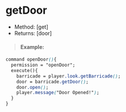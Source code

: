 # getDoor

* Method: \[get\]
* Returns: \[door\]

> #### Example:

```css
command openDoor(){
  permission = "openDoor";
  execute(){
    barricade = player.look.getBarricade();
    door = barricade.getDoor();
    door.open();
    player.message("Door Opened!");
  }
}
```

